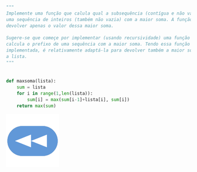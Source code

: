 ```Python

"""
Implemente uma função que calula qual a subsequência (contígua e não vazia) de 
uma sequência de inteiros (também não vazia) com a maior soma. A função deve 
devolver apenas o valor dessa maior soma.

Sugere-se que começe por implementar (usando recursividade) uma função que 
calcula o prefixo de uma sequência com a maior soma. Tendo essa função 
implementada, é relativamente adaptá-la para devolver também a maior soma de toda
a lista.
"""


def maxsoma(lista):
    sum = lista
    for i in range(1,len(lista)):
        sum[i] = max(sum[i-1]+lista[i], sum[i])
    return max(sum)

```

[![retroceder](https://raw.githubusercontent.com/David81820/Recursos-LCC/main/Rewind.png)](https://david81820.github.io/Recursos-LCC/2ano/2sem/LA2/codigo)